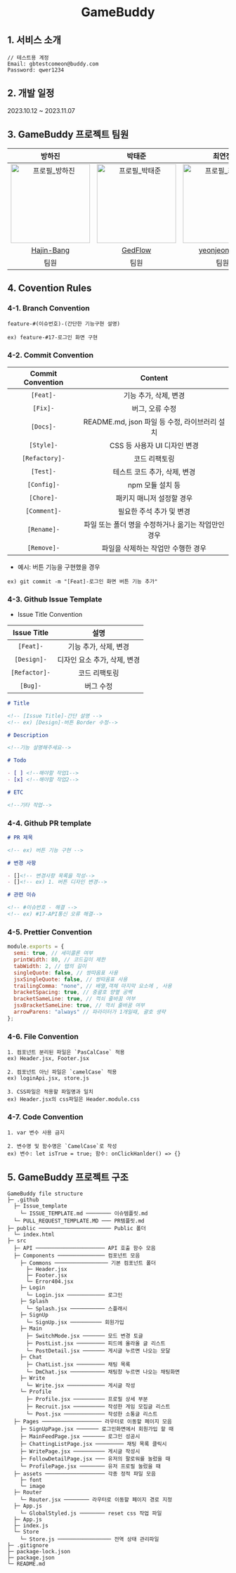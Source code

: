 <h1 align='center'><b>GameBuddy</b></h1>

## **1. 서비스 소개**

```
// 테스트용 계정
Email: gbtestcomeon@buddy.com
Password: qwer1234
```

## **2. 개발 일정**

2023.10.12 ~ 2023.11.07

## **3. GameBuddy 프로젝트 팀원**

|                                              방하진                                               |                                              박태준                                               |                                              최연정                                              |                                              박준홍                                              |
| :-----------------------------------------------------------------------------------------------: | :-----------------------------------------------------------------------------------------------: | :----------------------------------------------------------------------------------------------: | :----------------------------------------------------------------------------------------------: |
| <img width="180" alt="프로필_방하진" src="https://avatars.githubusercontent.com/u/138538168?v=4"> | <img width="180" alt="프로필_박태준" src="https://avatars.githubusercontent.com/u/126474575?v=4"> | <img width="180" alt="프로필_최연정" src="https://avatars.githubusercontent.com/u/62794884?v=4"> | <img width="180" alt="프로필_박준홍" src="https://avatars.githubusercontent.com/u/80045006?v=4"> |
|                              [Hajin-Bang](https://github.com/D-Sup)                               |                              [GedFlow](https://github.com/jiwon6635)                              |                          [yeonjeonge-e](https://github.com/Eunnnnnnnn)                           |                               [JJamVa](https://github.com/JJamVa)                                |
|                                               팀원                                                |                                               팀원                                                |                                               팀원                                               |                                               팀장                                               |

## **4. Covention Rules**

### **4-1. Branch Convention**

```
feature-#(이슈번호)-(간단한 기능구현 설명)

ex) feature-#17-로그인 화면 구현
```

### **4-2. Commit Convention**

| Commit Convention |                       Content                       |
| :---------------: | :-------------------------------------------------: |
|     `[Feat]-`     |                기능 추가, 삭제, 변경                |
|     `[Fix]-`      |                   버그, 오류 수정                   |
|     `[Docs]-`     |    README.md, json 파일 등 수정, 라이브러리 설치    |
|    `[Style]-`     |            CSS 등 사용자 UI 디자인 변경             |
|  `[Refactory]-`   |                    코드 리팩토링                    |
|     `[Test]-`     |            테스트 코드 추가, 삭제, 변경             |
|    `[Config]-`    |                  npm 모듈 설치 등                   |
|    `[Chore]-`     |              패키지 매니저 설정할 경우              |
|   `[Comment]-`    |              필요한 주석 추가 및 변경               |
|    `[Rename]-`    | 파일 또는 폴더 명을 수정하거나 옮기는 작업만인 경우 |
|    `[Remove]-`    |         파일을 삭제하는 작업만 수행한 경우          |

- 예시: 버튼 기능을 구현했을 경우

```
ex) git commit -m "[Feat]-로그인 화면 버튼 기능 추가"
```

### **4-3. Github Issue Template**

- Issue Title Convention

|  Issue Title  |             설명             |
| :-----------: | :--------------------------: |
|   `[Feat]-`   |    기능 추가, 삭제, 변경     |
|  `[Design]-`  | 디자인 요소 추가, 삭제, 변경 |
| `[Refactor]-` |        코드 리팩토링         |
|   `[Bug]-`    |          버그 수정           |

```md
# Title

<!-- [Issue Title]-간단 설명 -->
<!-- ex) [Design]-버튼 Border 수정-->

# Description

<!--기능 설명해주세요-->

# Todo

- [ ] <!--해야할 작업1-->
- [x] <!--해야할 작업2-->

# ETC

<!--기타 작업-->
```

### **4-4. Github PR template**

```md
# PR 제목

<!-- ex) 버튼 기능 구현 -->

# 변경 사항

- []<!-- 변경사항 목록을 작성-->
- []<!-- ex) 1. 버튼 디자인 변경-->

# 관련 이슈

<!-- #이슈번호 - 해결 -->
<!-- ex) #17-API통신 오류 해결-->
```

### **4-5. Prettier Convention**

```jsx
module.exports = {
  semi: true, // 세미콜론 여부
  printWidth: 80, // 코드길이 제한
  tabWidth: 2, // 탭의 길이
  singleQuote: false, // 쌍따옴표 사용
  jsxSingleQuote: false, // 쌍따옴표 사용
  trailingComma: "none", // 배열,객체 마지막 요소에 , 사용
  bracketSpacing: true, // 중괄호 양옆 공백
  bracketSameLine: true, // 꺽쇠 줄바꿈 여부
  jsxBracketSameLine: true, // 꺽쇠 줄바꿈 여부
  arrowParens: "always" // 파라미터가 1개일때, 괄호 생략
};
```

### **4-6. File Convention**

```
1. 컴포넌트 분리된 파일은 `PasCalCase` 적용
ex) Header.jsx, Footer.jsx

2. 컴포넌트 아닌 파일은 `camelCase` 적용
ex) loginApi.jsx, store.js

3. CSS파일은 적용할 파일명과 일치
ex) Header.jsx의 css파일은 Header.module.css

```

### **4-7. Code Convention**

```
1. var 변수 사용 금지

2. 변수명 및 함수명은 `CamelCase`로 작성
ex) 변수: let isTrue = true; 함수: onClickHanlder() => {}

```

## **5. GameBuddy 프로젝트 구조**

```
GameBuddy file structure
├─ .github
  ├─ Issue_template
    └─ ISSUE_TEMPLATE.md ──────── 이슈템플릿.md
  └─ PULL_REQUEST_TEMPLATE.MD ─── PR템플릿.md
├─ public ─────────────────────── Public 폴더
  └─ index.html
├─ src
  ├─ API ────────────────────── API 호출 함수 모음
  ├─ Components ─────────────── 컴포넌트 모음
    ├─ Commons ───────────────── 기본 컴포넌트 폴더
      ├─ Header.jsx
      ├─ Footer.jsx
      └─ Error404.jsx
    ├─ Login
      └─ Login.jsx ──────────── 로그인
    ├─ Splash
      └─ Splash.jsx ─────────── 스플래시
    ├─ SignUp
      └─ SignUp.jsx ────────── 회원가입
    ├─ Main
      ├─ SwitchMode.jsx ─────── 모드 변경 토글
      ├─ PostList.jsx ───────── 피드에 올라올 글 리스트
      └─ PostDetail.jsx ─────── 게시글 누르면 나오는 모달
    ├─ Chat
      ├─ ChatList.jsx ───────── 채팅 목록
      └─ DmChat.jsx ─────────── 채팅창 누르면 나오는 채팅화면
    ├─ Write
      └─ Write.jsx ──────────── 게시글 작성
    └─ Profile
      ├─ Profile.jsx ────────── 프로필 상세 부분
      ├─ Recruit.jsx ────────── 작성한 게임 모집글 리스트
      └─ Post.jsx ───────────── 작성한 소통글 리스트
  ├─ Pages ─────────────────── 라우터로 이동할 페이지 모음
    ├─ SignUpPage.jsx ─────── 로그인화면에서 회원가입 할 때
    ├─ MainFeedPage.jsx ─────── 로그인 성공시
    ├─ ChattingListPage.jsx ───────── 채팅 목록 클릭시
    ├─ WritePage.jsx ────────── 게시글 작성시
    ├─ FollowDetailPage.jsx ─── 유저의 팔로워를 눌렀을 때
    └─ ProfilePage.jsx ──────── 유저 프로필 눌렀을 때
  ├─ assets ─────────────────── 각종 정적 파일 모음
    ├─ font
    └─ image
  ├─ Router
    └─ Router.jsx ──────── 라우터로 이동할 페이지 경로 지정
  ├─ App.js
    └─ GlobalStyled.js ──────── reset css 작업 파일
  ├─ App.js
  ├─ index.js
  └─ Store
    └─ Store.js ───────────────── 전역 상태 관리파일
├─ .gitignore
├─ package-lock.json
├─ package.json
└─ README.md
```
